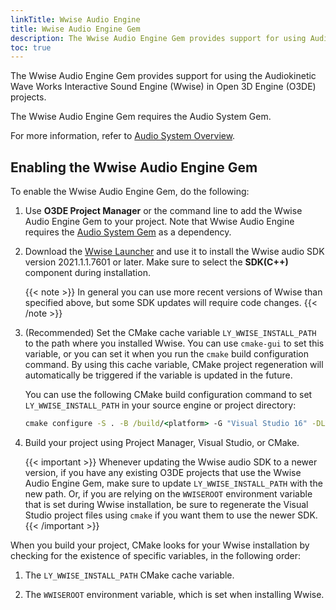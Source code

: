 ```yaml
---
linkTitle: Wwise Audio Engine
title: Wwise Audio Engine Gem
description: The Wwise Audio Engine Gem provides support for using Audiokinetic Wave Works Interactive Sound Engine (Wwise) in Open 3D Engine (O3DE) projects.
toc: true
---
```


The Wwise Audio Engine Gem provides support for using the Audiokinetic Wave Works Interactive Sound Engine (Wwise) in Open 3D Engine (O3DE) projects.

The Wwise Audio Engine Gem requires the Audio System Gem.

For more information, refer to [Audio System Overview](/docs/user-guide/interactivity/audio/overview/).

## Enabling the Wwise Audio Engine Gem

To enable the Wwise Audio Engine Gem, do the following:

1. Use **O3DE Project Manager** or the command line to add the Wwise Audio Engine Gem to your project. Note that Wwise Audio Engine requires the [Audio System Gem](/docs/user-guide/gems/reference/audio/audio-system) as a dependency.

1. Download the [Wwise Launcher](https://www.audiokinetic.com/download/) and use it to install the Wwise audio SDK version 2021.1.1.7601 or later. Make sure to select the **SDK(C++)** component during installation.

    {{< note >}}
In general you can use more recent versions of Wwise than specified above, but some SDK updates will require code changes.
    {{< /note >}}

1. (Recommended) Set the CMake cache variable `LY_WWISE_INSTALL_PATH` to the path where you installed Wwise. You can use `cmake-gui` to set this variable, or you can set it when you run the `cmake` build configuration command. By using this cache variable, CMake project regeneration will automatically be triggered if the variable is updated in the future.

    You can use the following CMake build configuration command to set `LY_WWISE_INSTALL_PATH` in your source engine or project directory:
  
    ```cmd
    cmake configure -S . -B /build/<platform> -G "Visual Studio 16" -DLY_3RDPARTY_PATH=<o3de-packages> -DLY_WWISE_INSTALL_PATH=<wwise-installation>
    ```

1. Build your project using Project Manager, Visual Studio, or CMake.

    {{< important >}}
Whenever updating the Wwise audio SDK to a newer version, if you have any existing O3DE projects that use the Wwise Audio Engine Gem, make sure to update `LY_WWISE_INSTALL_PATH` with the new path. Or, if you are relying on the `WWISEROOT` environment variable that is set during Wwise installation, be sure to regenerate the Visual Studio project files using `cmake` if you want them to use the newer SDK.
    {{< /important >}}

When you build your project, CMake looks for your Wwise installation by checking for the existence of specific variables, in the following order:

1. The `LY_WWISE_INSTALL_PATH` CMake cache variable.

1. The `WWISEROOT` environment variable, which is set when installing Wwise.
